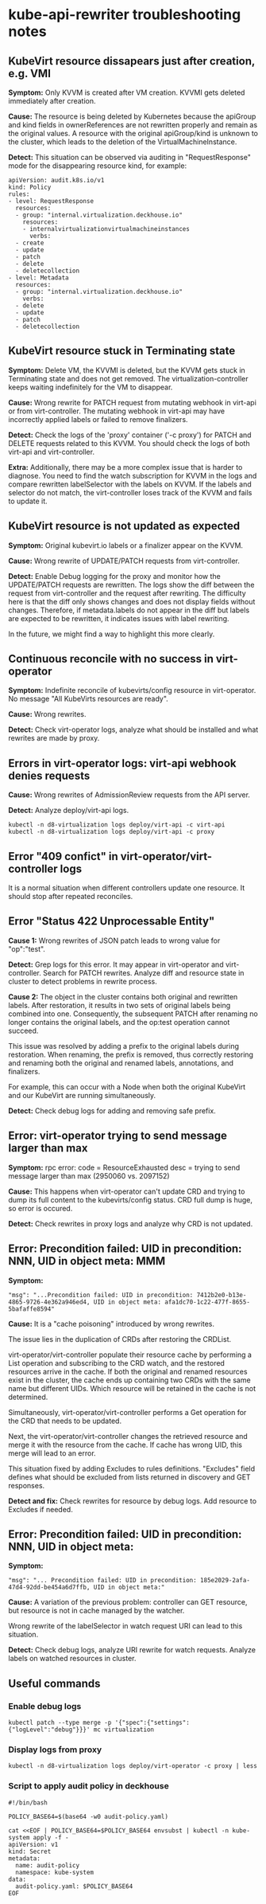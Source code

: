 # kube-api-rewriter troubleshooting notes

## KubeVirt resource dissapears just after creation, e.g. VMI

**Symptom:** Only KVVM is created after VM creation. KVVMI gets deleted immediately after creation.

**Cause:** The resource is being deleted by Kubernetes because the apiGroup and kind fields in ownerReferences are not rewritten properly and remain as the original values. A resource with the original apiGroup/kind is unknown to the cluster, which leads to the deletion of the VirtualMachineInstance.

**Detect:** This situation can be observed via auditing in "RequestResponse" mode for the disappearing resource kind, for example:

```
apiVersion: audit.k8s.io/v1
kind: Policy
rules:
- level: RequestResponse
  resources:
  - group: "internal.virtualization.deckhouse.io"
    resources:
    - internalvirtualizationvirtualmachineinstances
      verbs:
  - create
  - update
  - patch
  - delete
  - deletecollection
- level: Metadata
  resources:
  - group: "internal.virtualization.deckhouse.io"
    verbs:
  - delete
  - update
  - patch
  - deletecollection
```


## KubeVirt resource stuck in Terminating state

**Symptom:** Delete VM, the KVVMI is deleted, but the KVVM gets stuck in Terminating state and does not get removed. The virtualization-controller keeps waiting indefinitely for the VM to disappear.

**Cause:** Wrong rewrite for PATCH request from mutating webhook in virt-api or from virt-controller. The mutating webhook in virt-api may have incorrectly applied labels or failed to remove finalizers.

**Detect:** Check the logs of the 'proxy' container ('-c proxy') for PATCH and DELETE requests related to this KVVM. You should check the logs of both virt-api and virt-controller.

**Extra:** Additionally, there may be a more complex issue that is harder to diagnose. You need to find the watch subscription for KVVM in the logs and compare rewritten labelSelector with the labels on KVVM. If the labels and selector do not match, the virt-controller loses track of the KVVM and fails to update it.


## KubeVirt resource is not updated as expected

**Symptom:** Original kubevirt.io labels or a finalizer appear on the KVVM.

**Cause:** Wrong rewrite of UPDATE/PATCH requests from virt-controller.

**Detect:** Enable Debug logging for the proxy and monitor how the UPDATE/PATCH requests are rewritten.
The logs show the diff between the request from virt-controller and the request after rewriting.
The difficulty here is that the diff only shows changes and does not display fields without changes.
Therefore, if metadata.labels do not appear in the diff but labels are expected to be rewritten, it indicates issues with label rewriting.

In the future, we might find a way to highlight this more clearly.


## Continuous reconcile with no success in virt-operator

**Symptom:** Indefinite reconcile of kubevirts/config resource in virt-operator. No message "All KubeVirts resources are ready".

**Cause:** Wrong rewrites.

**Detect:** Check virt-operator logs, analyze what should be installed and what rewrites are made by proxy.


## Errors in virt-operator logs: virt-api webhook denies requests

**Cause:** Wrong rewrites of AdmissionReview requests from the API server.

**Detect:** Analyze deploy/virt-api logs.

```
kubectl -n d8-virtualization logs deploy/virt-api -c virt-api
kubectl -n d8-virtualization logs deploy/virt-api -c proxy
```


## Error "409 confict" in virt-operator/virt-controller logs

It is a normal situation when different controllers update one resource.
It should stop after repeated reconciles.


## Error "Status 422 Unprocessable Entity"

**Cause 1:** Wrong rewrites of JSON patch leads to wrong value for "op":"test".

**Detect:** Grep logs for this error. It may appear in virt-operator and virt-controller.
Search for PATCH rewrites. Analyze diff and resource state in cluster to detect problems in rewrite process.

**Cause 2:** The object in the cluster contains both original and rewritten labels. 
After restoration, it results in two sets of original labels being combined into one.
Consequently, the subsequent PATCH after renaming no longer contains the original labels,
and the op:test operation cannot succeed.

This issue was resolved by adding a prefix to the original labels during restoration.
When renaming, the prefix is removed, thus correctly restoring and renaming both
the original and renamed labels, annotations, and finalizers.

For example, this can occur with a Node when both the original KubeVirt and our KubeVirt are running simultaneously.

**Detect:** Check debug logs for adding and removing safe prefix.


## Error: virt-operator trying to send message larger than max

**Symptom:** rpc error: code = ResourceExhausted desc = trying to send message larger than max (2950060 vs. 2097152)

**Cause:** This happens when virt-operator can't update CRD and trying to dump its full content to the kubevirts/config status. CRD full dump is huge, so error is occured.

**Detect:** Check rewrites in proxy logs and analyze why CRD is not updated.


## Error: Precondition failed: UID in precondition: NNN, UID in object meta: MMM

**Symptom:**

```
"msg": "...Precondition failed: UID in precondition: 7412b2e0-b13e-4865-9726-4e362a946ed4, UID in object meta: afa1dc70-1c22-477f-8655-5bafaffe8594"
```

**Cause:** It is a "cache poisoning" introduced by wrong rewrites.

The issue lies in the duplication of CRDs after restoring the CRDList.

virt-operator/virt-controller populate their resource cache by performing a List operation and subscribing to the CRD watch, and the restored resources arrive in the cache. If both the original and renamed resources exist in the cluster, the cache ends up containing two CRDs with the same name but different UIDs. Which resource will be retained in the cache is not determined.

Simultaneously, virt-operator/virt-controller performs a Get operation for the CRD that needs to be updated.

Next, the virt-operator/virt-controller changes the retrieved resource and merge it with the resource from the cache. If cache has wrong UID, this merge will lead to an error.

This situation fixed by adding Excludes to rules definitions. "Excludes" field defines what should be excluded from lists returned in discovery and GET responses.

**Detect and fix:** Check rewrites for resource by debug logs. Add resource to Excludes if needed.


## Error: Precondition failed: UID in precondition: NNN, UID in object meta: <empty>

**Symptom:**

```
"msg": "... Precondition failed: UID in precondition: 185e2029-2afa-47d4-92dd-be454a6d7ffb, UID in object meta:"
```

**Cause:** A variation of the previous problem: controller can GET resource, but resource is not in cache managed by the watcher.

Wrong rewrite of the labelSelector in watch request URI can lead to this situation.

**Detect:** Check debug logs, analyze URI rewrite for watch requests. Analyze labels on watched resources in cluster.

## Useful commands

### Enable debug logs

```
kubectl patch --type merge -p '{"spec":{"settings":{"logLevel":"debug"}}}' mc virtualization
```

### Display logs from proxy

```
kubectl -n d8-virtualization logs deploy/virt-operator -c proxy | less
```

### Script to apply audit policy in deckhouse

```shell
#!/bin/bash

POLICY_BASE64=$(base64 -w0 audit-policy.yaml)

cat <<EOF | POLICY_BASE64=$POLICY_BASE64 envsubst | kubectl -n kube-system apply -f -
apiVersion: v1
kind: Secret
metadata:
  name: audit-policy
  namespace: kube-system
data:
  audit-policy.yaml: $POLICY_BASE64
EOF
```
